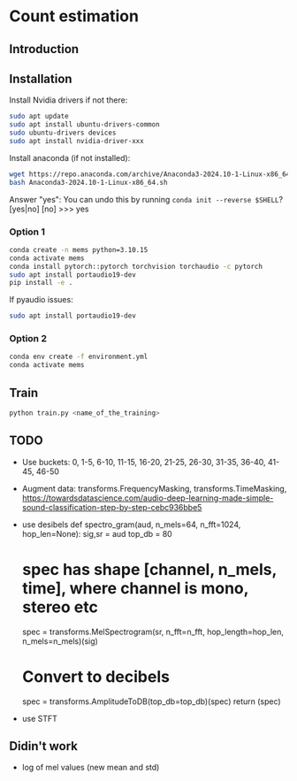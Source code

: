 # Count estimation

## Introduction

## Installation

Install Nvidia drivers if not there:

```bash
sudo apt update
sudo apt install ubuntu-drivers-common
sudo ubuntu-drivers devices
sudo apt install nvidia-driver-xxx
```

Install anaconda (if not installed):

```bash
wget https://repo.anaconda.com/archive/Anaconda3-2024.10-1-Linux-x86_64.sh
bash Anaconda3-2024.10-1-Linux-x86_64.sh
```

Answer "yes":
You can undo this by running `conda init --reverse $SHELL`? [yes|no]
[no] >>> yes

### Option 1

```bash
conda create -n mems python=3.10.15
conda activate mems
conda install pytorch::pytorch torchvision torchaudio -c pytorch
sudo apt install portaudio19-dev
pip install -e .
```

If pyaudio issues:

```bash
sudo apt install portaudio19-dev
```

### Option 2

```bash
conda env create -f environment.yml
conda activate mems
```

## Train

```bash
python train.py <name_of_the_training>
```

## TODO

- Use buckets: 0, 1-5, 6-10, 11-15, 16-20, 21-25, 26-30, 31-35, 36-40, 41-45, 46-50
- Augment data: transforms.FrequencyMasking, transforms.TimeMasking, https://towardsdatascience.com/audio-deep-learning-made-simple-sound-classification-step-by-step-cebc936bbe5
- use desibels
  def spectro_gram(aud, n_mels=64, n_fft=1024, hop_len=None):
    sig,sr = aud
    top_db = 80

    # spec has shape [channel, n_mels, time], where channel is mono, stereo etc
    spec = transforms.MelSpectrogram(sr, n_fft=n_fft, hop_length=hop_len, n_mels=n_mels)(sig)

    # Convert to decibels
    spec = transforms.AmplitudeToDB(top_db=top_db)(spec)
    return (spec)
- use STFT

## Didin't work
- log of mel values (new mean and std)
